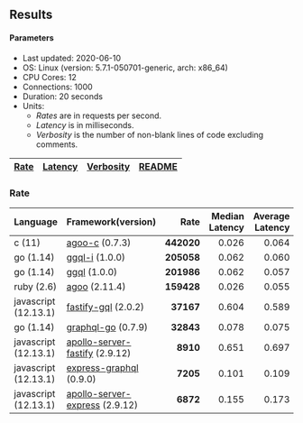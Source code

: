 ## Results

<!-- Result from here -->

#### Parameters
- Last updated: 2020-06-10
- OS: Linux (version: 5.7.1-050701-generic, arch: x86_64)
- CPU Cores: 12
- Connections: 1000
- Duration: 20 seconds
- Units:
  - _Rates_ are in requests per second.
  - _Latency_ is in milliseconds.
  - _Verbosity_ is the number of non-blank lines of code excluding comments.

| [Rate](rates.md) | [Latency](latency.md) | [Verbosity](verbosity.md) | [README](README.md) |
| ---------------- | --------------------- | ------------------------- | ------------------- |

### Rate
| Language | Framework(version) | Rate | Median Latency | Average Latency | 90th % | 99th % | Std Dev | Verbosity |
| -------- | ------------------ | ----:| ------------:| ---------------:| ------:| ------:| -------:| ---------:|
| c (11) | [agoo-c](github.com/ohler55/agoo-c) (0.7.3) | **442020** | 0.026 | 0.064 | 0.174 | 0.183 | 0.09 | 320 |
| go (1.14) | [ggql-i](https://github.com/uhn/ggql) (1.0.0) | **205058** | 0.062 | 0.060 | 0.068 | 0.088 | 0.02 | 253 |
| go (1.14) | [ggql](https://github.com/uhn/ggql) (1.0.0) | **201986** | 0.062 | 0.057 | 0.066 | 0.073 | 0.02 | 176 |
| ruby (2.6) | [agoo](github.com/ohler55/agoo) (2.11.4) | **159428** | 0.026 | 0.055 | 0.158 | 0.270 | 0.07 | 105 |
| javascript (12.13.1) | [fastify-gql](https://github.com/mcollina/fastify-gql) (2.0.2) | **37167** | 0.604 | 0.589 | 0.647 | 0.664 | 0.07 | 78 |
| go (1.14) | [graphql-go](https://github.com/graphql-go/graphql) (0.7.9) | **32843** | 0.078 | 0.075 | 0.086 | 0.102 | 0.03 | 378 |
| javascript (12.13.1) | [apollo-server-fastify](https://github.com/apollographql/apollo-server/tree/master/packages/apollo-server-fastify) (2.9.12) | **8910** | 0.651 | 0.697 | 0.774 | 0.799 | 0.09 | 95 |
| javascript (12.13.1) | [express-graphql](https://github.com/graphql/express-graphql) (0.9.0) | **7205** | 0.101 | 0.109 | 0.115 | 0.146 | 0.05 | 78 |
| javascript (12.13.1) | [apollo-server-express](https://github.com/apollographql/apollo-server/tree/master/packages/apollo-server-express) (2.9.12) | **6872** | 0.155 | 0.173 | 0.179 | 0.362 | 0.17 | 94 |
<!-- Result till here -->
